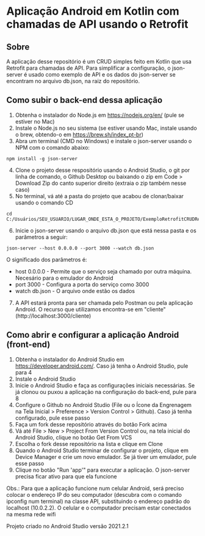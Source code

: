 # Aplicação Android em Kotlin com chamadas de API usando o Retrofit

## Sobre

A aplicação desse repositório é um CRUD simples feito em Kotlin que usa Retrofit para chamadas de API.
Para simplificar a configuração, o json-server é usado como exemplo de API e os dados do json-server
se encontram no arquivo db.json, na raiz do repositório.

## Como subir o back-end dessa aplicação

1. Obtenha o instalador do Node.js em https://nodejs.org/en/ (pule se estiver no Mac)
2. Instale o Node.js no seu sistema (se estiver usando Mac, instale usando o brew, obtendo-o em https://brew.sh/index_pt-br)
3. Abra um terminal (CMD no Windows) e instale o json-server usando o NPM com o comando abaixo:
```
npm install -g json-server
```
4. Clone o projeto desse respositório usando o Android Studio, o git por linha de comando, o
Github Desktop ou baixando o zip em Code > Download Zip do canto superior direito (extraia o
zip também nesse caso)
5. No terminal, vá até a pasta do projeto que acabou de clonar/baixar usando o comando CD
```
cd C:/Usuários/SEU_USUARIO/LUGAR_ONDE_ESTA_O_PROJETO/ExemploRetrofitCRUDRest
```
6. Inicie o json-server usando o arquivo db.json que está nessa pasta e os parâmetros a seguir:
```
json-server --host 0.0.0.0 --port 3000 --watch db.json
```
O significado dos parâmetros é:
- host 0.0.0.0 - Permite que o serviço seja chamado por outra máquina. Necesário para o emulador do Android
- port 3000 - Configura a porta do serviço como 3000
- watch db.json - O arquivo onde estão os dados
7. A API estará pronta para ser chamada pelo Postman ou pela aplicação Android. O recurso que utilizamos encontra-se em "cliente" (http://localhost:3000/cliente)

## Como abrir e configurar a aplicação Android (front-end)

1. Obtenha o instalador do Android Studio em https://developer.android.com/. Caso já tenha o Android Studio, pule para 4
2. Instale o Android Studio
3. Inicie o Android Studio e faça as configurações iniciais necessárias. Se já clonou ou puxou a aplicação na configuração do back-end, pule para 8
4. Configure o Github no Android Studio (File ou o Ícone da Engrenagem na Tela Inicial > Preference > Version Control > Github). Caso já tenha configurado, pule esse passo
5. Faça um fork desse repositório através do botão Fork acima
6. Vá até File > New > Project From Version Control ou, na tela inicial do Android Studio, clique no botão Get From VCS
7. Escolha o fork desse repositório na lista e clique em Clone
8. Quando o Android Studio terminar de configurar o projeto, clique em Device Manager e crie um novo emulador. Se já tiver um emulador, pule esse passo
9. Clique no botão "Run 'app'" para executar a aplicação. O json-server precisa ficar ativo para que ela funcione

Obs.: Para que a aplicação funcione num celular Android, será preciso colocar o endereço IP do seu computador (descubra com o comando ipconfig num terminal)
na classe API, substituindo o endereço padrão do localhost (10.0.2.2). O celular e o computador precisam estar conectados na mesma rede wifi

Projeto criado no Android Studio versão 2021.2.1
